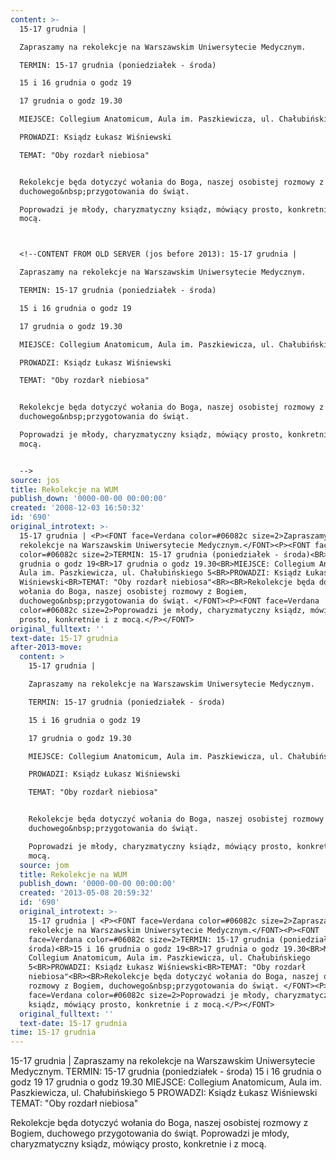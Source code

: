 ```yaml
---
content: >-
  15-17 grudnia | 

  Zapraszamy na rekolekcje na Warszawskim Uniwersytecie Medycznym.

  TERMIN: 15-17 grudnia (poniedziałek - środa)

  15 i 16 grudnia o godz 19

  17 grudnia o godz 19.30

  MIEJSCE: Collegium Anatomicum, Aula im. Paszkiewicza, ul. Chałubińskiego 5

  PROWADZI: Ksiądz Łukasz Wiśniewski

  TEMAT: "Oby rozdarł niebiosa"


  Rekolekcje będa dotyczyć wołania do Boga, naszej osobistej rozmowy z Bogiem,
  duchowego&nbsp;przygotowania do świąt. 

  Poprowadzi je młody, charyzmatyczny ksiądz, mówiący prosto, konkretnie i z
  mocą.



  <!--CONTENT FROM OLD SERVER (jos before 2013): 15-17 grudnia | 

  Zapraszamy na rekolekcje na Warszawskim Uniwersytecie Medycznym.

  TERMIN: 15-17 grudnia (poniedziałek - środa)

  15 i 16 grudnia o godz 19

  17 grudnia o godz 19.30

  MIEJSCE: Collegium Anatomicum, Aula im. Paszkiewicza, ul. Chałubińskiego 5

  PROWADZI: Ksiądz Łukasz Wiśniewski

  TEMAT: "Oby rozdarł niebiosa"


  Rekolekcje będa dotyczyć wołania do Boga, naszej osobistej rozmowy z Bogiem,
  duchowego&nbsp;przygotowania do świąt. 

  Poprowadzi je młody, charyzmatyczny ksiądz, mówiący prosto, konkretnie i z
  mocą.


  -->
source: jos
title: Rekolekcje na WUM
publish_down: '0000-00-00 00:00:00'
created: '2008-12-03 16:50:32'
id: '690'
original_introtext: >-
  15-17 grudnia | <P><FONT face=Verdana color=#06082c size=2>Zapraszamy na
  rekolekcje na Warszawskim Uniwersytecie Medycznym.</FONT><P><FONT face=Verdana
  color=#06082c size=2>TERMIN: 15-17 grudnia (poniedziałek - środa)<BR>15 i 16
  grudnia o godz 19<BR>17 grudnia o godz 19.30<BR>MIEJSCE: Collegium Anatomicum,
  Aula im. Paszkiewicza, ul. Chałubińskiego 5<BR>PROWADZI: Ksiądz Łukasz
  Wiśniewski<BR>TEMAT: "Oby rozdarł niebiosa"<BR><BR>Rekolekcje będa dotyczyć
  wołania do Boga, naszej osobistej rozmowy z Bogiem,
  duchowego&nbsp;przygotowania do świąt. </FONT><P><FONT face=Verdana
  color=#06082c size=2>Poprowadzi je młody, charyzmatyczny ksiądz, mówiący
  prosto, konkretnie i z mocą.</P></FONT>
original_fulltext: ''
text-date: 15-17 grudnia
after-2013-move:
  content: >
    15-17 grudnia | 

    Zapraszamy na rekolekcje na Warszawskim Uniwersytecie Medycznym.

    TERMIN: 15-17 grudnia (poniedziałek - środa)

    15 i 16 grudnia o godz 19

    17 grudnia o godz 19.30

    MIEJSCE: Collegium Anatomicum, Aula im. Paszkiewicza, ul. Chałubińskiego 5

    PROWADZI: Ksiądz Łukasz Wiśniewski

    TEMAT: "Oby rozdarł niebiosa"


    Rekolekcje będa dotyczyć wołania do Boga, naszej osobistej rozmowy z Bogiem,
    duchowego&nbsp;przygotowania do świąt. 

    Poprowadzi je młody, charyzmatyczny ksiądz, mówiący prosto, konkretnie i z
    mocą.
  source: jom
  title: Rekolekcje na WUM
  publish_down: '0000-00-00 00:00:00'
  created: '2013-05-08 20:59:32'
  id: '690'
  original_introtext: >-
    15-17 grudnia | <P><FONT face=Verdana color=#06082c size=2>Zapraszamy na
    rekolekcje na Warszawskim Uniwersytecie Medycznym.</FONT><P><FONT
    face=Verdana color=#06082c size=2>TERMIN: 15-17 grudnia (poniedziałek -
    środa)<BR>15 i 16 grudnia o godz 19<BR>17 grudnia o godz 19.30<BR>MIEJSCE:
    Collegium Anatomicum, Aula im. Paszkiewicza, ul. Chałubińskiego
    5<BR>PROWADZI: Ksiądz Łukasz Wiśniewski<BR>TEMAT: "Oby rozdarł
    niebiosa"<BR><BR>Rekolekcje będa dotyczyć wołania do Boga, naszej osobistej
    rozmowy z Bogiem, duchowego&nbsp;przygotowania do świąt. </FONT><P><FONT
    face=Verdana color=#06082c size=2>Poprowadzi je młody, charyzmatyczny
    ksiądz, mówiący prosto, konkretnie i z mocą.</P></FONT>
  original_fulltext: ''
  text-date: 15-17 grudnia
time: 15-17 grudnia
---
```

15-17 grudnia | 
Zapraszamy na rekolekcje na Warszawskim Uniwersytecie Medycznym.
TERMIN: 15-17 grudnia (poniedziałek - środa)
15 i 16 grudnia o godz 19
17 grudnia o godz 19.30
MIEJSCE: Collegium Anatomicum, Aula im. Paszkiewicza, ul. Chałubińskiego 5
PROWADZI: Ksiądz Łukasz Wiśniewski
TEMAT: "Oby rozdarł niebiosa"

Rekolekcje będa dotyczyć wołania do Boga, naszej osobistej rozmowy z Bogiem, duchowego&nbsp;przygotowania do świąt. 
Poprowadzi je młody, charyzmatyczny ksiądz, mówiący prosto, konkretnie i z mocą.


<!--CONTENT FROM OLD SERVER (jos before 2013): 15-17 grudnia | 
Zapraszamy na rekolekcje na Warszawskim Uniwersytecie Medycznym.
TERMIN: 15-17 grudnia (poniedziałek - środa)
15 i 16 grudnia o godz 19
17 grudnia o godz 19.30
MIEJSCE: Collegium Anatomicum, Aula im. Paszkiewicza, ul. Chałubińskiego 5
PROWADZI: Ksiądz Łukasz Wiśniewski
TEMAT: "Oby rozdarł niebiosa"

Rekolekcje będa dotyczyć wołania do Boga, naszej osobistej rozmowy z Bogiem, duchowego&nbsp;przygotowania do świąt. 
Poprowadzi je młody, charyzmatyczny ksiądz, mówiący prosto, konkretnie i z mocą.

-->

<!--{{json:{"created_date":"2008-12-03 16:50:32","publish_down":"0000-00-00 00:00:00","id":"690"}}}-->